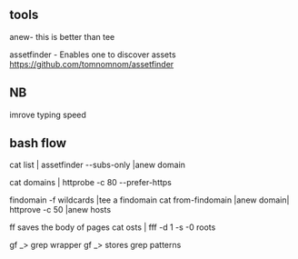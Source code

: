 ## tools
anew- this is better than tee


assetfinder - Enables one to discover assets  https://github.com/tomnomnom/assetfinder 


## NB
imrove typing speed 


## bash flow 
cat list | assetfinder --subs-only |anew domain

cat domains | httprobe -c 80 --prefer-https

findomain -f wildcards |tee a findomain 
cat from-findomain |anew domain| httprove -c 50 |anew hosts

ff saves the body of pages 
cat osts | fff -d 1 -s -0 roots

gf _> grep wrapper 
gf _> stores grep patterns



